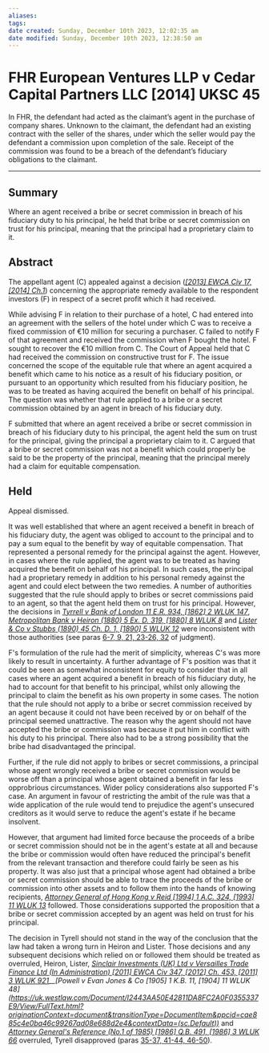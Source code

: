 ```yaml
---
aliases: 
tags: 
date created: Sunday, December 10th 2023, 12:02:35 am
date modified: Sunday, December 10th 2023, 12:38:50 am
---
```


# FHR European Ventures LLP v Cedar Capital Partners LLC [2014] UKSC 45

In FHR, the defendant had acted as the claimant’s agent in the purchase of company shares. Unknown to the claimant, the defendant had an existing contract with the seller of the shares, under which the seller would pay the defendant a commission upon completion of the sale. Receipt of the commission was found to be a breach of the defendant’s fiduciary obligations to the claimant.

---

## Summary

Where an agent received a bribe or secret commission in breach of his fiduciary duty to his principal, he held that bribe or secret commission on trust for his principal, meaning that the principal had a proprietary claim to it.

## Abstract

The appellant agent (C) appealed against a decision (_[[2013] EWCA Civ 17, [2014] Ch.1](https://uk.westlaw.com/Document/IF88D0C306A9911E29FABC72BB1B97B5A/View/FullText.html?originationContext=document&transitionType=DocumentItem&ppcid=cae885c4e0ba46c99267ad08e688d2e4&contextData=(sc.Default))_) concerning the appropriate remedy available to the respondent investors (F) in respect of a secret profit which it had received.

While advising F in relation to their purchase of a hotel, C had entered into an agreement with the sellers of the hotel under which C was to receive a fixed commission of €10 million for securing a purchaser. C failed to notify F of that agreement and received the commission when F bought the hotel. F sought to recover the €10 million from C. The Court of Appeal held that C had received the commission on constructive trust for F. The issue concerned the scope of the equitable rule that where an agent acquired a benefit which came to his notice as a result of his fiduciary position, or pursuant to an opportunity which resulted from his fiduciary position, he was to be treated as having acquired the benefit on behalf of his principal. The question was whether that rule applied to a bribe or a secret commission obtained by an agent in breach of his fiduciary duty.

F submitted that where an agent received a bribe or secret commission in breach of his fiduciary duty to his principal, the agent held the sum on trust for the principal, giving the principal a proprietary claim to it. C argued that a bribe or secret commission was not a benefit which could properly be said to be the property of the principal, meaning that the principal merely had a claim for equitable compensation.

## Held

Appeal dismissed.

It was well established that where an agent received a benefit in breach of his fiduciary duty, the agent was obliged to account to the principal and to pay a sum equal to the benefit by way of equitable compensation. That represented a personal remedy for the principal against the agent. However, in cases where the rule applied, the agent was to be treated as having acquired the benefit on behalf of his principal. In such cases, the principal had a proprietary remedy in addition to his personal remedy against the agent and could elect between the two remedies. A number of authorities suggested that the rule should apply to bribes or secret commissions paid to an agent, so that the agent held them on trust for his principal. However, the decisions in _[Tyrrell v Bank of London 11 E.R. 934, [1862] 2 WLUK 147](https://uk.westlaw.com/Document/I568E74E0E57211DAB242AFEA6182DD7E/View/FullText.html?originationContext=document&transitionType=DocumentItem&ppcid=cae885c4e0ba46c99267ad08e688d2e4&contextData=(sc.Default))_, _[Metropolitan Bank v Heiron (1880) 5 Ex. D. 319, [1880] 8 WLUK 8](https://uk.westlaw.com/Document/IF9887CA0E42711DA8FC2A0F0355337E9/View/FullText.html?originationContext=document&transitionType=DocumentItem&ppcid=cae885c4e0ba46c99267ad08e688d2e4&contextData=(sc.Default))_ and _[Lister & Co v Stubbs (1890) 45 Ch. D. 1, [1890] 5 WLUK 12](https://uk.westlaw.com/Document/IE1A67150E42711DA8FC2A0F0355337E9/View/FullText.html?originationContext=document&transitionType=DocumentItem&ppcid=cae885c4e0ba46c99267ad08e688d2e4&contextData=(sc.Default))_ were inconsistent with those authorities (see paras [6-7, 9, 21, 23-26, 32](javascript:void(0); "View judgment paragraphs") of judgment).

F's formulation of the rule had the merit of simplicity, whereas C's was more likely to result in uncertainty. A further advantage of F's position was that it could be seen as somewhat inconsistent for equity to consider that in all cases where an agent acquired a benefit in breach of his fiduciary duty, he had to account for that benefit to his principal, whilst only allowing the principal to claim the benefit as his own property in some cases. The notion that the rule should not apply to a bribe or secret commission received by an agent because it could not have been received by or on behalf of the principal seemed unattractive. The reason why the agent should not have accepted the bribe or commission was because it put him in conflict with his duty to his principal. There also had to be a strong possibility that the bribe had disadvantaged the principal.

Further, if the rule did not apply to bribes or secret commissions, a principal whose agent wrongly received a bribe or secret commission would be worse off than a principal whose agent obtained a benefit in far less opprobrious circumstances. Wider policy considerations also supported F's case. An argument in favour of restricting the ambit of the rule was that a wide application of the rule would tend to prejudice the agent's unsecured creditors as it would serve to reduce the agent's estate if he became insolvent.

However, that argument had limited force because the proceeds of a bribe or secret commission should not be in the agent's estate at all and because the bribe or commission would often have reduced the principal's benefit from the relevant transaction and therefore could fairly be seen as his property. It was also just that a principal whose agent had obtained a bribe or secret commission should be able to trace the proceeds of the bribe or commission into other assets and to follow them into the hands of knowing recipients, _[Attorney General of Hong Kong v Reid [1994] 1 A.C. 324, [1993] 11 WLUK 13](https://uk.westlaw.com/Document/I69BD6BD0E42711DA8FC2A0F0355337E9/View/FullText.html?originationContext=document&transitionType=DocumentItem&ppcid=cae885c4e0ba46c99267ad08e688d2e4&contextData=(sc.Default))_ followed. Those considerations supported the proposition that a bribe or secret commission accepted by an agent was held on trust for his principal.

The decision in Tyrell should not stand in the way of the conclusion that the law had taken a wrong turn in Heiron and Lister. Those decisions and any subsequent decisions which relied on or followed them should be treated as overruled, Heiron, Lister, _[Sinclair Investments (UK) Ltd v Versailles Trade Finance Ltd (In Administration) [2011] EWCA Civ 347, [2012] Ch. 453, [2011] 3 WLUK 921](https://uk.westlaw.com/Document/IA1A02B605A5A11E09468CB6AD7B624C7/View/FullText.html?originationContext=document&transitionType=DocumentItem&ppcid=cae885c4e0ba46c99267ad08e688d2e4&contextData=(sc.Default))__[Powell v Evan Jones & Co [1905] 1 K.B. 11, [1904] 11 WLUK 48](https://uk.westlaw.com/Document/I2443AA50E42811DA8FC2A0F0355337E9/View/FullText.html?originationContext=document&transitionType=DocumentItem&ppcid=cae885c4e0ba46c99267ad08e688d2e4&contextData=(sc.Default))_ and _[Attorney General's Reference (No.1 of 1985) [1986] Q.B. 491, [1986] 3 WLUK 66](https://uk.westlaw.com/Document/I69D70E50E42711DA8FC2A0F0355337E9/View/FullText.html?originationContext=document&transitionType=DocumentItem&ppcid=cae885c4e0ba46c99267ad08e688d2e4&contextData=(sc.Default))_ overruled, Tyrell disapproved (paras [35-37, 41-44, 46-50](javascript:void(0); "View judgment paragraphs")).
